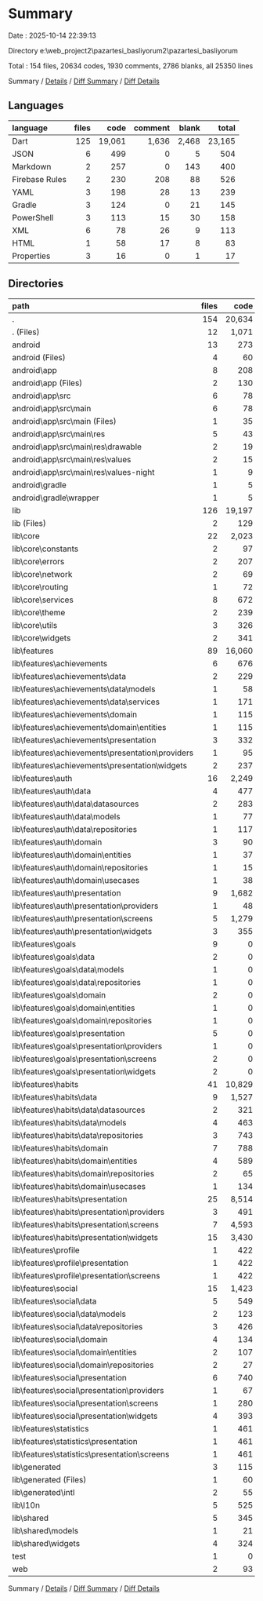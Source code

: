 # Summary

Date : 2025-10-14 22:39:13

Directory e:\\web_project2\\pazartesi_basliyorum2\\pazartesi_basliyorum

Total : 154 files,  20634 codes, 1930 comments, 2786 blanks, all 25350 lines

Summary / [Details](details.md) / [Diff Summary](diff.md) / [Diff Details](diff-details.md)

## Languages
| language | files | code | comment | blank | total |
| :--- | ---: | ---: | ---: | ---: | ---: |
| Dart | 125 | 19,061 | 1,636 | 2,468 | 23,165 |
| JSON | 6 | 499 | 0 | 5 | 504 |
| Markdown | 2 | 257 | 0 | 143 | 400 |
| Firebase Rules | 2 | 230 | 208 | 88 | 526 |
| YAML | 3 | 198 | 28 | 13 | 239 |
| Gradle | 3 | 124 | 0 | 21 | 145 |
| PowerShell | 3 | 113 | 15 | 30 | 158 |
| XML | 6 | 78 | 26 | 9 | 113 |
| HTML | 1 | 58 | 17 | 8 | 83 |
| Properties | 3 | 16 | 0 | 1 | 17 |

## Directories
| path | files | code | comment | blank | total |
| :--- | ---: | ---: | ---: | ---: | ---: |
| . | 154 | 20,634 | 1,930 | 2,786 | 25,350 |
| . (Files) | 12 | 1,071 | 251 | 275 | 1,597 |
| android | 13 | 273 | 26 | 31 | 330 |
| android (Files) | 4 | 60 | 0 | 9 | 69 |
| android\\app | 8 | 208 | 26 | 22 | 256 |
| android\\app (Files) | 2 | 130 | 0 | 13 | 143 |
| android\\app\\src | 6 | 78 | 26 | 9 | 113 |
| android\\app\\src\\main | 6 | 78 | 26 | 9 | 113 |
| android\\app\\src\\main (Files) | 1 | 35 | 6 | 5 | 46 |
| android\\app\\src\\main\\res | 5 | 43 | 20 | 4 | 67 |
| android\\app\\src\\main\\res\\drawable | 2 | 19 | 2 | 2 | 23 |
| android\\app\\src\\main\\res\\values | 2 | 15 | 9 | 1 | 25 |
| android\\app\\src\\main\\res\\values-night | 1 | 9 | 9 | 1 | 19 |
| android\\gradle | 1 | 5 | 0 | 0 | 5 |
| android\\gradle\\wrapper | 1 | 5 | 0 | 0 | 5 |
| lib | 126 | 19,197 | 1,636 | 2,471 | 23,304 |
| lib (Files) | 2 | 129 | 11 | 24 | 164 |
| lib\\core | 22 | 2,023 | 295 | 424 | 2,742 |
| lib\\core\\constants | 2 | 97 | 19 | 18 | 134 |
| lib\\core\\errors | 2 | 207 | 101 | 72 | 380 |
| lib\\core\\network | 2 | 69 | 13 | 18 | 100 |
| lib\\core\\routing | 1 | 72 | 5 | 14 | 91 |
| lib\\core\\services | 8 | 672 | 59 | 158 | 889 |
| lib\\core\\theme | 2 | 239 | 26 | 32 | 297 |
| lib\\core\\utils | 3 | 326 | 68 | 78 | 472 |
| lib\\core\\widgets | 2 | 341 | 4 | 34 | 379 |
| lib\\features | 89 | 16,060 | 962 | 1,730 | 18,752 |
| lib\\features\\achievements | 6 | 676 | 38 | 84 | 798 |
| lib\\features\\achievements\\data | 2 | 229 | 19 | 33 | 281 |
| lib\\features\\achievements\\data\\models | 1 | 58 | 5 | 7 | 70 |
| lib\\features\\achievements\\data\\services | 1 | 171 | 14 | 26 | 211 |
| lib\\features\\achievements\\domain | 1 | 115 | 3 | 10 | 128 |
| lib\\features\\achievements\\domain\\entities | 1 | 115 | 3 | 10 | 128 |
| lib\\features\\achievements\\presentation | 3 | 332 | 16 | 41 | 389 |
| lib\\features\\achievements\\presentation\\providers | 1 | 95 | 9 | 16 | 120 |
| lib\\features\\achievements\\presentation\\widgets | 2 | 237 | 7 | 25 | 269 |
| lib\\features\\auth | 16 | 2,249 | 201 | 275 | 2,725 |
| lib\\features\\auth\\data | 4 | 477 | 66 | 80 | 623 |
| lib\\features\\auth\\data\\datasources | 2 | 283 | 54 | 61 | 398 |
| lib\\features\\auth\\data\\models | 1 | 77 | 9 | 8 | 94 |
| lib\\features\\auth\\data\\repositories | 1 | 117 | 3 | 11 | 131 |
| lib\\features\\auth\\domain | 3 | 90 | 26 | 24 | 140 |
| lib\\features\\auth\\domain\\entities | 1 | 37 | 3 | 5 | 45 |
| lib\\features\\auth\\domain\\repositories | 1 | 15 | 17 | 8 | 40 |
| lib\\features\\auth\\domain\\usecases | 1 | 38 | 6 | 11 | 55 |
| lib\\features\\auth\\presentation | 9 | 1,682 | 109 | 171 | 1,962 |
| lib\\features\\auth\\presentation\\providers | 1 | 48 | 25 | 14 | 87 |
| lib\\features\\auth\\presentation\\screens | 5 | 1,279 | 74 | 124 | 1,477 |
| lib\\features\\auth\\presentation\\widgets | 3 | 355 | 10 | 33 | 398 |
| lib\\features\\goals | 9 | 0 | 0 | 9 | 9 |
| lib\\features\\goals\\data | 2 | 0 | 0 | 2 | 2 |
| lib\\features\\goals\\data\\models | 1 | 0 | 0 | 1 | 1 |
| lib\\features\\goals\\data\\repositories | 1 | 0 | 0 | 1 | 1 |
| lib\\features\\goals\\domain | 2 | 0 | 0 | 2 | 2 |
| lib\\features\\goals\\domain\\entities | 1 | 0 | 0 | 1 | 1 |
| lib\\features\\goals\\domain\\repositories | 1 | 0 | 0 | 1 | 1 |
| lib\\features\\goals\\presentation | 5 | 0 | 0 | 5 | 5 |
| lib\\features\\goals\\presentation\\providers | 1 | 0 | 0 | 1 | 1 |
| lib\\features\\goals\\presentation\\screens | 2 | 0 | 0 | 2 | 2 |
| lib\\features\\goals\\presentation\\widgets | 2 | 0 | 0 | 2 | 2 |
| lib\\features\\habits | 41 | 10,829 | 606 | 1,087 | 12,522 |
| lib\\features\\habits\\data | 9 | 1,527 | 117 | 227 | 1,871 |
| lib\\features\\habits\\data\\datasources | 2 | 321 | 40 | 64 | 425 |
| lib\\features\\habits\\data\\models | 4 | 463 | 23 | 32 | 518 |
| lib\\features\\habits\\data\\repositories | 3 | 743 | 54 | 131 | 928 |
| lib\\features\\habits\\domain | 7 | 788 | 124 | 131 | 1,043 |
| lib\\features\\habits\\domain\\entities | 4 | 589 | 47 | 56 | 692 |
| lib\\features\\habits\\domain\\repositories | 2 | 65 | 49 | 38 | 152 |
| lib\\features\\habits\\domain\\usecases | 1 | 134 | 28 | 37 | 199 |
| lib\\features\\habits\\presentation | 25 | 8,514 | 365 | 729 | 9,608 |
| lib\\features\\habits\\presentation\\providers | 3 | 491 | 72 | 100 | 663 |
| lib\\features\\habits\\presentation\\screens | 7 | 4,593 | 173 | 372 | 5,138 |
| lib\\features\\habits\\presentation\\widgets | 15 | 3,430 | 120 | 257 | 3,807 |
| lib\\features\\profile | 1 | 422 | 14 | 24 | 460 |
| lib\\features\\profile\\presentation | 1 | 422 | 14 | 24 | 460 |
| lib\\features\\profile\\presentation\\screens | 1 | 422 | 14 | 24 | 460 |
| lib\\features\\social | 15 | 1,423 | 95 | 220 | 1,738 |
| lib\\features\\social\\data | 5 | 549 | 46 | 104 | 699 |
| lib\\features\\social\\data\\models | 2 | 123 | 10 | 14 | 147 |
| lib\\features\\social\\data\\repositories | 3 | 426 | 36 | 90 | 552 |
| lib\\features\\social\\domain | 4 | 134 | 20 | 24 | 178 |
| lib\\features\\social\\domain\\entities | 2 | 107 | 3 | 7 | 117 |
| lib\\features\\social\\domain\\repositories | 2 | 27 | 17 | 17 | 61 |
| lib\\features\\social\\presentation | 6 | 740 | 29 | 92 | 861 |
| lib\\features\\social\\presentation\\providers | 1 | 67 | 21 | 25 | 113 |
| lib\\features\\social\\presentation\\screens | 1 | 280 | 1 | 31 | 312 |
| lib\\features\\social\\presentation\\widgets | 4 | 393 | 7 | 36 | 436 |
| lib\\features\\statistics | 1 | 461 | 8 | 31 | 500 |
| lib\\features\\statistics\\presentation | 1 | 461 | 8 | 31 | 500 |
| lib\\features\\statistics\\presentation\\screens | 1 | 461 | 8 | 31 | 500 |
| lib\\generated | 3 | 115 | 28 | 32 | 175 |
| lib\\generated (Files) | 1 | 60 | 8 | 15 | 83 |
| lib\\generated\\intl | 2 | 55 | 20 | 17 | 92 |
| lib\\l10n | 5 | 525 | 330 | 221 | 1,076 |
| lib\\shared | 5 | 345 | 10 | 40 | 395 |
| lib\\shared\\models | 1 | 21 | 4 | 10 | 35 |
| lib\\shared\\widgets | 4 | 324 | 6 | 30 | 360 |
| test | 1 | 0 | 0 | 1 | 1 |
| web | 2 | 93 | 17 | 8 | 118 |

Summary / [Details](details.md) / [Diff Summary](diff.md) / [Diff Details](diff-details.md)